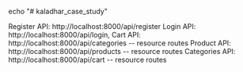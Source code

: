 echo "# kaladhar_case_study" 

Register API: http://localhost:8000/api/register
Login API: http://localhost:8000/api/login,
Cart API: http://localhost:8000/api/categories -- resource routes
Product API: http://localhost:8000/api/products  -- resource routes
Categories API: http://localhost:8000/api/cart -- resource routes